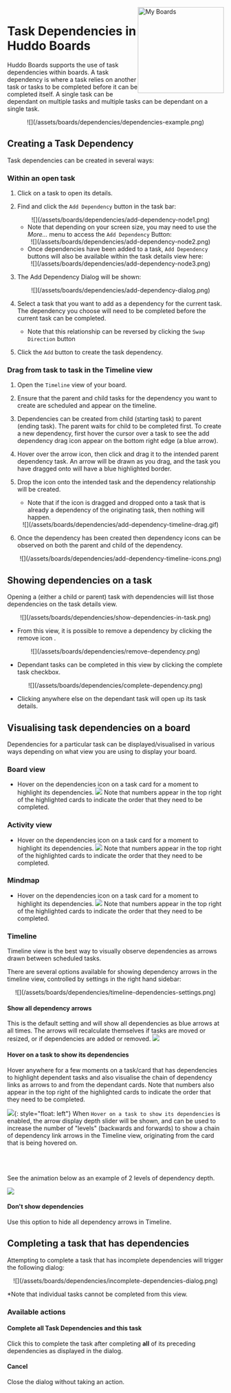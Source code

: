 <img style="float: right" src="/assets/images/boards-logo.jpg" width="200" alt="My Boards" />

# Task Dependencies in Huddo Boards

Huddo Boards supports the use of task dependencies within boards. A task dependency is where a task relies on another task or tasks to be completed before it can be completed itself.
A single task can be dependant on multiple tasks and multiple tasks can be dependant on a single task.

<center>![](/assets/boards/dependencies/dependencies-example.png)</center>

## Creating a Task Dependency
Task dependencies can be created in several ways:

### Within an open task
1. Click on a task to open its details.
2. Find and click the `Add Dependency` button in the task bar:

    <center>![](/assets/boards/dependencies/add-dependency-node1.png)</center>
    
    - Note that depending on your screen size, you may need to use the *More...* menu to access the `Add Dependency` Button:

    <center>![](/assets/boards/dependencies/add-dependency-node2.png)</center>

    - Once dependencies have been added to a task, `Add Dependency` buttons will also be available within the task details view here:

    <center>![](/assets/boards/dependencies/add-dependency-node3.png)</center>


3. The Add Dependency Dialog will be shown:

    <center>![](/assets/boards/dependencies/add-dependency-dialog.png)</center>

4. Select a task that you want to add as a dependency for the current task. The dependency you choose will need to be completed before the current task can be completed. 
    - Note that this relationship can be reversed by clicking the `Swap Direction` button 
5. Click the `Add` button to create the task dependency.

### Drag from task to task in the Timeline view


1. Open the `Timeline` view of your board.
2. Ensure that the parent and child tasks for the dependency you want to create are scheduled and appear on the timeline.
3. Dependencies can be created from child (starting task) to parent (ending task). The parent waits for child to be completed first. To create a new dependency, first hover the cursor over a task to see the add dependency drag icon appear on the bottom right edge (a blue arrow).
4. Hover over the arrow icon, then click and drag it to the intended parent dependency task. An arrow will be drawn as you drag, and the task you have dragged onto will have a blue highlighted border.
5. Drop the icon onto the intended task and the dependency relationship will be created.
    - Note that if the icon is dragged and dropped onto a task that is already a dependency of the originating task, then nothing will happen.

    <center>![](/assets/boards/dependencies/add-dependency-timeline-drag.gif)</center>
6. Once the dependency has been created then dependency icons can be observed on both the parent and child of the dependency.

    <center>![](/assets/boards/dependencies/add-dependency-timeline-icons.png)</center>



## Showing dependencies on a task

Opening a (either a child or parent) task with dependencies will list those dependencies on the task details view.

<center>![](/assets/boards/dependencies/show-dependencies-in-task.png)</center>

- From this view, it is possible to remove a dependency by clicking the remove icon .

<center>![](/assets/boards/dependencies/remove-dependency.png)</center>

- Dependant tasks can be completed in this view by clicking the complete task checkbox.

<center>![](/assets/boards/dependencies/complete-dependency.png)</center>

- Clicking anywhere else on the dependant task will open up its task details.

## Visualising task dependencies on a board
Dependencies for a particular task can be displayed/visualised in various ways depending on what view you are using to display your board.

### Board view
- Hover on the dependencies icon on a task card for a moment to highlight its dependencies.
![](/assets/boards/dependencies/show-dependencies-kanban.gif)
Note that numbers appear in the top right of the highlighted cards to indicate the order that they need to be completed. 

### Activity view
- Hover on the dependencies icon on a task card for a moment to highlight its dependencies.
![](/assets/boards/dependencies/show-dependencies-activity.gif)
Note that numbers appear in the top right of the highlighted cards to indicate the order that they need to be completed. 

### Mindmap
- Hover on the dependencies icon on a task card for a moment to highlight its dependencies.
![](/assets/boards/dependencies/show-dependencies-mindmap.gif)
Note that numbers appear in the top right of the highlighted cards to indicate the order that they need to be completed. 

### Timeline
Timeline view is the best way to visually observe dependencies as arrows drawn between scheduled tasks. 

There are several options available for showing dependency arrows in the timeline view, controlled by settings in the right hand sidebar:

<center>![](/assets/boards/dependencies/timeline-dependencies-settings.png)</center>

#### Show all dependency arrows
This is the default setting and will show all dependencies as blue arrows at all times. The arrows will recalculate themselves if tasks are moved or resized, or if dependencies are added or removed.
![](/assets/boards/dependencies/timeline-dependencies-show-all.png)


#### Hover on a task to show its dependencies
Hover anywhere for a few moments on a task/card that has dependencies to highlight dependent tasks and also visualise the chain of dependency links as arrows to and from the dependant cards. Note that numbers also appear in the top right of the highlighted cards to indicate the order that they need to be completed. 

![](/assets/boards/dependencies/timeline-show-dependencies-checkbox.png){: style="float: left"} When `Hover on a task to show its dependencies` is enabled, the arrow display depth slider will be shown, and can be used to increase the number of "levels" (backwards and forwards) to show a chain of dependency link arrows in the Timeline view, originating from the card that is being hovered on. 

<br/><br/><br/>
See the animation below as an example of 2 levels of dependency depth.

![](/assets/boards/dependencies/show-dependencies-timeline-hover.gif)

#### Don't show dependencies
Use this option to hide all dependency arrows in Timeline.

## Completing a task that has dependencies
Attempting to complete a task that has incomplete dependencies will trigger the following dialog:
<center>![](/assets/boards/dependencies/incomplete-dependencies-dialog.png)</center>

*Note that individual tasks cannot be completed from this view.

### Available actions
#### Complete all Task Dependencies and this task
Click this to complete the task after completing **all** of its preceding dependencies as displayed in the dialog.

#### Cancel
Close the dialog without taking an action.
